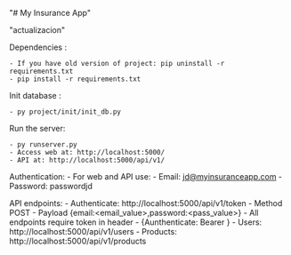 "# My Insurance App" 

"actualizacion"

Dependencies :
	
    - If you have old version of project: pip uninstall -r requirements.txt
	- pip install -r requirements.txt

Init database :

    - py project/init/init_db.py

Run the server:

    - py runserver.py
    - Access web at: http://localhost:5000/
    - API at: http://localhost:5000/api/v1/


Authentication:
    - For web and API use:
      - Email: jd@myinsuranceapp.com
      - Password: passwordjd

API endpoints:
    - Authenticate: http://localhost:5000/api/v1/token
      - Method POST
      - Payload {email:<email_value>,password:<pass_value>}
    - All endpoints require token in header
      - {Aunthenticate: Bearer <token>}
    - Users: http://localhost:5000/api/v1/users
    - Products: http://localhost:5000/api/v1/products
